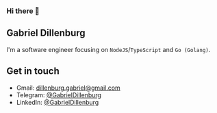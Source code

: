 ### Hi there 👋

## Gabriel Dillenburg

I'm a software engineer focusing on `NodeJS`/`TypeScript` and `Go (Golang)`.
## Get in touch
- Gmail: dillenburg.gabriel@gmail.com
- Telegram: [@GabrielDillenburg](https://t.me/GabrielDillenburg) 
- LinkedIn: [@GabrielDillenburg](https://br.linkedin.com/in/gabriel-dillenburg-martins-aa46a4158)

